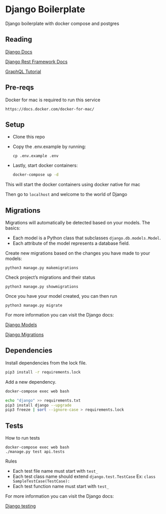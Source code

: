 # Django Boilerplate
Django boilerplate with docker compose and postgres

## Reading

[Django Docs](https://docs.djangoproject.com/en/1.11/)

[Django Rest Framework Docs](http://www.django-rest-framework.org/#tutorial)

[GraphQL Tutorial](http://graphql.org/learn/)

## Pre-reqs
Docker for mac is required to run this service
```
https://docs.docker.com/docker-for-mac/
```

## Setup
* Clone this repo

* Copy the .env.example by running:
  ```
  cp .env.example .env
  ```

* Lastly, start docker containers:
  ```bash
  docker-compose up -d
  ```

This will start the docker containers using docker native for mac

Then go to `localhost` and welcome to the world of Django

## Migrations
Migrations will automatically be detected based on your models.
The basics:
* Each model is a Python class that subclasses `django.db.models.Model`.
* Each attribute of the model represents a database field.

Create new migrations based on the changes you have made to your models:
```
python3 manage.py makemigrations
```

Check project’s migrations and their status
```
python3 manage.py showmigrations
```

Once you have your model created, you can then run
```
python3 manage.py migrate
```

For more information you can visit the Django docs:

[Django Models](https://docs.djangoproject.com/en/1.11/topics/db/models/)

[Django Migrations](https://docs.djangoproject.com/en/1.11/topics/migrations/)

## Dependencies
Install dependencies from the lock file.
```bash
pip3 install -r requirements.lock
```

Add a new dependency.
```bash
docker-compose exec web bash
```
```bash
echo "django" >> requirements.txt
pip3 install django --upgrade
pip3 freeze | sort --ignore-case > requirements.lock
```

## Tests
How to run tests
```
docker-compose exec web bash
./manage.py test api.tests
```

Rules
* Each test file name must start with `test_`
* Each test class name should extend `django.test.TestCase` Ex: `class SampleTestCase(TestCase):`
* Each test function name must start with `test_`

For more information you can visit the Django docs:

[Django testing](https://docs.djangoproject.com/en/1.11/topics/testing/overview/)
